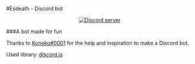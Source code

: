 #Esdeath - Discord bot
<div align="center">
  <p>
    <a href="https://discord.gg/ReBJ4AB"><img src="https://img.shields.io/discord/222078108977594368?color=7289da&logo=discord&logoColor=white" alt="Discord server" /></a>
</div>

###A bot made for fun

Thanks to <a href="https://github.com/FenikkusuKoneko">Koneko#0001</a> for the help and inspiration to make a Discord
 bot.
 
 Used library: <a href="https://github.com/discordjs/discord.js">discord.js</a>